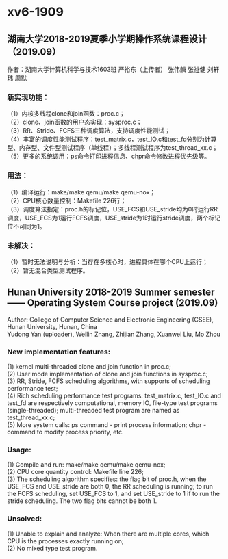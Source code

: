 # xv6-1909

## 湖南大学2018-2019夏季小学期操作系统课程设计（2019.09）

作者：湖南大学计算机科学与技术1603班 严裕东（上传者） 张伟麟 张祉健 刘轩玮 周默

### 新实现功能：

（1）内核多线程clone和join函数：proc.c；  
（2）clone、join函数的用户态实现：sysproc.c；  
（3）RR、Stride、FCFS三种调度算法，支持调度性能测试；  
（4）丰富的调度性能测试程序：test_matrix.c，test_IO.c和test_fd分别为计算型、内存型、文件型测试程序（单线程）；多线程测试程序为test_thread_xx.c；  
（5）更多的系统调用：ps命令打印进程信息、chpr命令修改进程优先级等。  

### 用法：

（1）编译运行：make/make qemu/make qemu-nox；  
（2）CPU核心数量控制：Makefile 226行；  
（3）调度算法指定：proc.h的标记位，USE_FCS和USE_stride均为0时运行RR调度，USE_FCS为1运行FCFS调度，USE_stride为1时运行stride调度，两个标记位不可同为1。  

### 未解决：

（1）暂时无法说明与分析：当存在多核心时，进程具体在哪个CPU上运行；  
（2）暂无混合类型测试程序。  

## Hunan University 2018-2019 Summer semester —— Operating System Course project (2019.09)  

Author: College of Computer Science and Electronic Engineering (CSEE), Hunan University, Hunan, China  
Yudong Yan (uploader), Weilin Zhang, Zhijian Zhang, Xuanwei Liu, Mo Zhou  

### New implementation features:  

(1) kernel multi-threaded clone and join function in proc.c;  
(2) User mode implementation of clone and join functions in sysproc.c;  
(3) RR, Stride, FCFS scheduling algorithms, with supports of scheduling performance test;  
(4) Rich scheduling performance test programs: test_matrix.c, test_IO.c and test_fd are respectively computational, memory IO, file-type test programs (single-threaded); multi-threaded test program are named as test_thread_xx.c;  
(5) More system calls: ps command - print process information; chpr - command to modify process priority, etc.  

### Usage:  

(1) Compile and run: make/make qemu/make qemu-nox;  
(2) CPU core quantity control: Makefile line 226;  
(3) The scheduling algorithm specifies: the flag bit of proc.h, when the USE_FCS and USE_stride are both 0, the RR scheduling is running; to run the FCFS scheduling, set USE_FCS to 1, and set USE_stride to 1 if to run the stride scheduling. The two flag bits cannot be both 1.  

### Unsolved:

(1) Unable to explain and analyze: When there are multiple cores, which CPU is the processes exactly running on;  
(2) No mixed type test program.  
